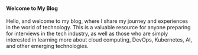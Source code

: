 #### Welcome to My Blog
Hello, and welcome to my blog, where I share my journey and experiences in the world of technology. This is a valuable resource for anyone preparing for interviews in the tech industry, as well as those who are simply interested in learning more about cloud computing, DevOps, Kubernetes, AI, and other emerging technologies.
